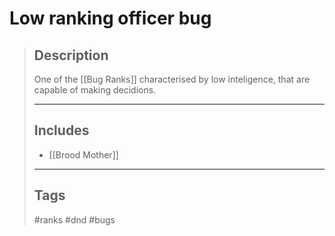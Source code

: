 # Low ranking officer bug

> ## Description
>
> One of the \[[Bug Ranks]\] characterised by low inteligence,
> that are capable of making decidions.
>
> ______________________________________________________________________
>
> ## Includes
>
> - \[[Brood Mother]\]
>
> ______________________________________________________________________
>
> ## Tags
>
> #ranks #dnd #bugs
